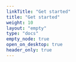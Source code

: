 ```yaml
---
linkTitle: "Get started"
title: "Get started"
weight: 10
layout: "empty"
type: "docs"
empty_node: true
open_on_desktop: true
header_only: true
---
```

